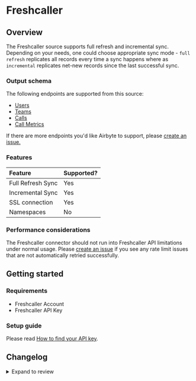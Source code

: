 # Freshcaller

## Overview

The Freshcaller source supports full refresh and incremental sync. Depending on your needs, one could choose appropriate sync mode - `full refresh` replicates all records every time a sync happens where as `incremental` replicates net-new records since the last successful sync.

### Output schema

The following endpoints are supported from this source:

- [Users](https://developers.freshcaller.com/api/#users)
- [Teams](https://developers.freshcaller.com/api/#teams)
- [Calls](https://developers.freshcaller.com/api/#calls)
- [Call Metrics](https://developers.freshcaller.com/api/#call-metrics)

If there are more endpoints you'd like Airbyte to support, please [create an issue.](https://github.com/airbytehq/airbyte/issues/new/choose)

### Features

| Feature           | Supported? |
| :---------------- | :--------- |
| Full Refresh Sync | Yes        |
| Incremental Sync  | Yes        |
| SSL connection    | Yes        |
| Namespaces        | No         |

### Performance considerations

The Freshcaller connector should not run into Freshcaller API limitations under normal usage. Please [create an issue](https://github.com/airbytehq/airbyte/issues) if you see any rate limit issues that are not automatically retried successfully.

## Getting started

### Requirements

- Freshcaller Account
- Freshcaller API Key

### Setup guide

Please read [How to find your API key](https://support.freshdesk.com/en/support/solutions/articles/225435-where-can-i-find-my-api-key-).

## Changelog

<details>
  <summary>Expand to review</summary>

| Version | Date       | Pull Request                                             | Subject                                           |
| :------ | :--------- | :------------------------------------------------------- | :------------------------------------------------ |
| 0.4.6 | 2024-08-03 | [43238](https://github.com/airbytehq/airbyte/pull/43238) | Update dependencies |
| 0.4.5 | 2024-07-27 | [42676](https://github.com/airbytehq/airbyte/pull/42676) | Update dependencies |
| 0.4.4 | 2024-07-20 | [42196](https://github.com/airbytehq/airbyte/pull/42196) | Update dependencies |
| 0.4.3 | 2024-07-13 | [41821](https://github.com/airbytehq/airbyte/pull/41821) | Update dependencies |
| 0.4.2 | 2024-07-10 | [41552](https://github.com/airbytehq/airbyte/pull/41552) | Update dependencies |
| 0.4.1 | 2024-07-09 | [41195](https://github.com/airbytehq/airbyte/pull/41195) | Update dependencies |
| 0.4.0 | 2024-03-07 | [35892](https://github.com/airbytehq/airbyte/pull/35892) | ✨ Source: add `life_cycle` to `call_metrics` stream |
| 0.3.3 | 2024-07-06 | [40843](https://github.com/airbytehq/airbyte/pull/40843) | Update dependencies |
| 0.3.2 | 2024-07-01 | [40618](https://github.com/airbytehq/airbyte/pull/40618) | Migrate to base image and poetry, update CDK |
| 0.3.1 | 2023-11-28 | [32874](https://github.com/airbytehq/airbyte/pull/32874) | 🐛 Source: fix page_size_option parameter in spec |
| 0.3.0   | 2023-10-24 | [31102](https://github.com/airbytehq/airbyte/pull/14759) | ✨ Source: Migrate to Low Code CDK                |
| 0.2.0   | 2023-05-15 | [26065](https://github.com/airbytehq/airbyte/pull/26065) | Fix spec type check for `start_date`              |
| 0.1.0   | 2022-08-11 | [14759](https://github.com/airbytehq/airbyte/pull/14759) | 🎉 New Source: Freshcaller                        |

</details>
